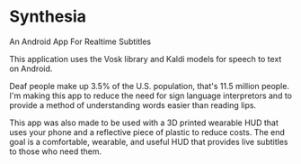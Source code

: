 # Synthesia
 An Android App For Realtime Subtitles
 
 This application uses the Vosk library and Kaldi models for speech to text on Android.

 Deaf people make up 3.5% of the U.S. population, that's 11.5 million people. I'm making this app to reduce the need for sign language interpretors and to provide a method of understanding words easier than reading lips.

 This app was also made to be used with a 3D printed wearable HUD that uses your phone and a reflective piece of plastic to reduce costs. The end goal is a comfortable, wearable, and useful HUD that provides live subtitles to those who need them.
